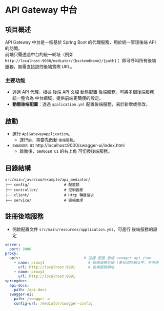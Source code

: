 # API Gateway 中台

## 項目概述

API Gateway 中台是一個基於 Spring Boot 的代理服務，用於統一管理後端 API 的訪問。<br/>
前端只需透過中台的統一網址（例如 `http://localhost:9000/mediator/{backendName}/{path}` ）即可呼叫所有後端服務，無需直接訪問後端實際 URL。

### 主要功能
- 透過 API 代理，根據 後端 API 文檔 動態配置 後端服務，可將多個後端服務 統一整合為 中台網域，提供前端更簡便的設定。
- **動態後端配置**：透過 `application.yml` 配置後端服務，易於新增或修改。

## 啟動
- 運行 `ApiGatewayApplication`。
  - 運行`前`，需要先啟動 `後端服務`。
- `SWAGGER UI` http://localhost:9000/swagger-ui/index.html
  - 啟動後，`SWAGGER UI` 的右上角 可切換後端服務。

## 目錄結構
```
src/main/java/com/example/api_mediator/
├── config/                # 配置類
├── controller/            # 控制器層
├── client/                # Http 轉發請求 
├── service/               # 邏輯處理 
```

## 註冊後端服務
- 開啟配置文件 `src/main/resources/application.yml`，可進行 後端服務的設定
```yaml
server:
  port: 9000
proxy:
  apis:                             # 這裡 配置 後端 swagger api json
    - name: proxy1                    # 後端服務名稱 (要呈現於網址中，不可使用中文)
      url: http://localhost:9091      # 後端服務網址
    - name: proxy2
      url: http://localhost:9091
springdoc:
  api-docs:
    path: /api-docs
  swagger-ui:
    path: /swagger-ui
    config-url: /mediator/swagger-config
```